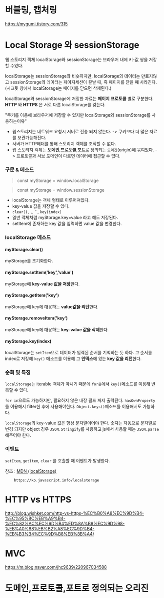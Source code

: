 # 버블링, 캡처링

https://mygumi.tistory.com/315

# Local Storage 와 sessionStorage

웹 스토리지 객체 localStorage와 sessionStorage는 브라우저 내에 키-값 쌍을 저장할 수있다.

localStorage는 sessionStorage와 비슷하지만, localStorage의 데이터는 만료지않고 sessionStorage의 데이터는 페이지세션이 끝날 때, 즉 페이지를 닫을 때 사라진다. (시크릿 창에서 localStorage는 페이지를 닫으면 삭제된다.)

localStorage와 sessionStorage에 저장한 자료는 **페이지 프로토콜** 별로 구분한다. **HTTP** 와 **HTTPS** 은 서로 다른 localStorage를 갖는다.

"쿠키를 이용해 브라우저에 저장할 수 있지만 localStorage와 sessionStorage를 사용하는이유"

- 웹스토리지는 네트워크 요청시 서버로 전송 되지 않는다.
  -> 쿠키보다 더 많은 자료를 보관가능해진다.
- 서버가 HTTP헤더를 통해 스토리지 객체를 조작할 수 없다.
- 웹 스토리지 객체는 **도메인**,**프로토콜**,**포트**로 정의되는 `오리진`(origin)에 묶여있다.
  -> 프로토콜과 서브 도메인이 다르면 데이터에 접근할 수 없다.

### 구문 & 메소드

> const myStorage = window.localStorage

> const myStorage = window.sessionStorage

- localStorage는 객체 형태로 이루어져있다.
- key-value 값을 저장할 수 있다.
- `clear()`, `,`, ``, `key(index)`
- 일반 객체처럼 myStorage.key=value 라고 해도 저장된다.
- setItem에 존재하는 key 값을 입력하면 value 값을 변경한다.

### localStorage 메소드

#### myStorage.clear()

myStorage를 초기화한다.

#### myStorage.setItem('key','value')

myStorage에 **key-value 값을 저장**한다.

#### myStorage.getItem('key')

myStorage에 key에 대응하는 **value값을 리턴**한다.

#### myStorage.removeItem('key')

myStorage에 key에 대응하는 **key-value 값을 삭제**한다.

#### myStorage.key(index)

localStorage는 `setItem`으로 데이터가 입력된 순서를 기억하는 듯 하다. 그 순서를 index로 저장해 `key()` 메소드를 이용해 그 **인덱스**에 있는 **key 값을 리턴**한다.

### 순회 및 특징

`localStorage`는 iterable 객체가 아니기 때문에 `for문`에서 `key()`메소드를 이용해 반복할 수 있다.

`for in`으로도 가능하지만, 필요하지 않은 내장 필드 까지 출력된다. `hasOwnProperty`를 이용해서 filter한 후에 사용해야한다. `Object.keys()`메소드를 이용해서도 가능하다.

`localStorage`의 key-value 값은 항상 문자열이어야 한다. 숫자는 자동으로 문자열로 변경 되지만 object 경우 `JSON.Stringify`를 사용하고 js에서 사용할 때는 `JSON.parse` 해주어야 한다.

### 이벤트

`setItem`, `getItem`, `clear` 를 호출할 때 이벤트가 발생한다.

참조 : [MDN (localStorage)](https://developer.mozilla.org/ko/docs/Web/API/Window/localStorage)

        https://ko.javascript.info/localstorage

# HTTP vs HTTPS

http://blog.wishket.com/http-vs-https-%EC%B0%A8%EC%9D%B4-%EC%95%8C%EB%A9%B4-%EC%82%AC%EC%9D%B4%ED%8A%B8%EC%9D%98-%EB%A0%88%EB%B2%A8%EC%9D%B4-%EB%B3%B4%EC%9D%B8%EB%8B%A4/

# MVC

https://m.blog.naver.com/jhc9639/220967034588

# 도메인,프로토콜,포트로 정의되는 오리진
